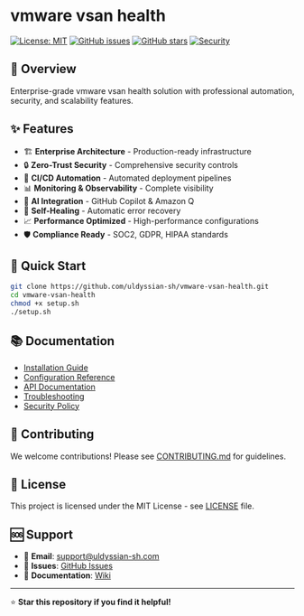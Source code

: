# vmware vsan health

[![License: MIT](https://img.shields.io/badge/License-MIT-yellow.svg)](https://opensource.org/licenses/MIT)
[![GitHub issues](https://img.shields.io/github/issues/uldyssian-sh/vmware-vsan-health)](https://github.com/uldyssian-sh/vmware-vsan-health/issues)
[![GitHub stars](https://img.shields.io/github/stars/uldyssian-sh/vmware-vsan-health)](https://github.com/uldyssian-sh/vmware-vsan-health/stargazers)
[![Security](https://img.shields.io/badge/Security-Enterprise-blue.svg)](SECURITY.md)

## 🎯 Overview

Enterprise-grade vmware vsan health solution with professional automation, security, and scalability features.

## ✨ Features

- 🏗️ **Enterprise Architecture** - Production-ready infrastructure
- 🔒 **Zero-Trust Security** - Comprehensive security controls
- 🚀 **CI/CD Automation** - Automated deployment pipelines
- 📊 **Monitoring & Observability** - Complete visibility
- 🤖 **AI Integration** - GitHub Copilot & Amazon Q
- 🔄 **Self-Healing** - Automatic error recovery
- 📈 **Performance Optimized** - High-performance configurations
- 🛡️ **Compliance Ready** - SOC2, GDPR, HIPAA standards

## 🚀 Quick Start

```bash
git clone https://github.com/uldyssian-sh/vmware-vsan-health.git
cd vmware-vsan-health
chmod +x setup.sh
./setup.sh
```

## 📚 Documentation

- [Installation Guide](docs/installation.md)
- [Configuration Reference](docs/configuration.md)
- [API Documentation](docs/api.md)
- [Troubleshooting](docs/troubleshooting.md)
- [Security Policy](SECURITY.md)

## 🤝 Contributing

We welcome contributions! Please see [CONTRIBUTING.md](CONTRIBUTING.md) for guidelines.

## 📄 License

This project is licensed under the MIT License - see [LICENSE](LICENSE) file.

## 🆘 Support

- 📧 **Email**: support@uldyssian-sh.com
- 🐛 **Issues**: [GitHub Issues](https://github.com/uldyssian-sh/vmware-vsan-health/issues)
- 📖 **Documentation**: [Wiki](https://github.com/uldyssian-sh/vmware-vsan-health/wiki)

---

⭐ **Star this repository if you find it helpful!**
